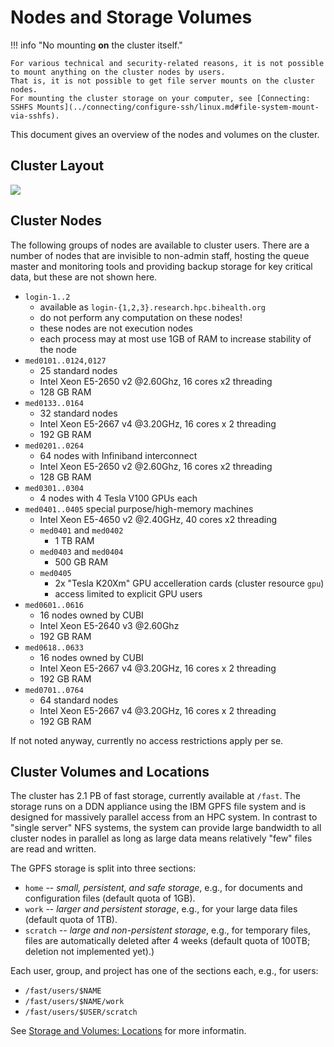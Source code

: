 # Nodes and Storage Volumes

!!! info "No mounting **on** the cluster itself."

    For various technical and security-related reasons, it is not possible to mount anything on the cluster nodes by users.
    That is, it is not possible to get file server mounts on the cluster nodes.
    For mounting the cluster storage on your computer, see [Connecting: SSHFS Mounts](../connecting/configure-ssh/linux.md#file-system-mount-via-sshfs).

This document gives an overview of the nodes and volumes on the cluster.

## Cluster Layout

![](figures/Cluster_Layout.png)

## Cluster Nodes

The following groups of nodes are available to cluster users.
There are a number of nodes that are invisible to non-admin staff, hosting the queue master and monitoring tools and providing backup storage for key critical data, but these are not shown here.

- `login-1..2`
    - available as `login-{1,2,3}.research.hpc.bihealth.org`
    - do not perform any computation on these nodes!
    - these nodes are not execution nodes
    - each process may at most use 1GB of RAM to increase stability of the node
- `med0101..0124,0127`
    - 25 standard nodes
    - Intel Xeon E5-2650 v2 @2.60Ghz, 16 cores x2 threading
    - 128 GB RAM
- `med0133..0164`
    - 32 standard nodes
    - Intel Xeon E5-2667 v4 @3.20GHz, 16 cores x 2 threading
    - 192 GB RAM
- `med0201..0264`
    - 64 nodes with Infiniband interconnect
    - Intel Xeon E5-2650 v2 @2.60Ghz, 16 cores x2 threading
    - 128 GB RAM
- `med0301..0304`
   - 4 nodes with 4 Tesla V100 GPUs each
- `med0401..0405` special purpose/high-memory machines
    - Intel Xeon E5-4650 v2 @2.40GHz, 40 cores x2 threading
    - `med0401` and `med0402`
        - 1 TB RAM
    - `med0403` and `med0404`
        - 500 GB RAM
    - `med0405`
        - 2x "Tesla K20Xm" GPU accelleration cards (cluster resource `gpu`)
        - access limited to explicit GPU users
- `med0601..0616`
    - 16 nodes owned by CUBI
    - Intel Xeon E5-2640 v3 @2.60Ghz
    - 192 GB RAM
- `med0618..0633`
    - 16 nodes owned by CUBI
    - Intel Xeon E5-2667 v4 @3.20GHz, 16 cores x 2 threading
    - 192 GB RAM
- `med0701..0764`
    - 64 standard nodes
    - Intel Xeon E5-2667 v4 @3.20GHz, 16 cores x 2 threading
    - 192 GB RAM

If not noted anyway, currently no access restrictions apply per se.

## Cluster Volumes and Locations

The cluster has 2.1 PB of fast storage, currently available at `/fast`.
The storage runs on a DDN appliance using the IBM GPFS file system and is designed for massively parallel access from an HPC system.
In contrast to "single server" NFS systems, the system can provide large bandwidth to all cluster nodes in parallel as long as large data means relatively "few" files are read and written.

The GPFS storage is split into three sections:

- `home` -- *small, persistent, and safe storage*, e.g., for documents and configuration files (default quota of 1GB).
- `work` -- *larger and persistent storage*, e.g., for your large data files (default quota of 1TB).
- `scratch` -- *large and non-persistent storage*, e.g., for temporary files, files are automatically deleted after 4 weeks (default quota of 100TB; deletion not implemented yet).)

Each user, group, and project has one of the sections each, e.g., for users:

- `/fast/users/$NAME`
- `/fast/users/$NAME/work`
- `/fast/users/$USER/scratch`


See [Storage and Volumes: Locations](../storage/storage-locations.md) for more informatin.
